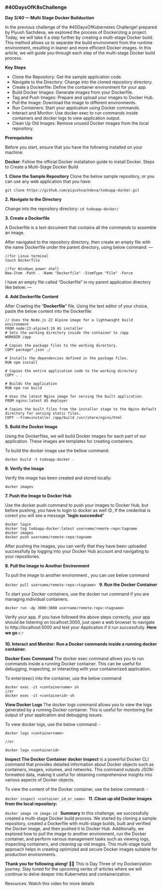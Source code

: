 ### #40DaysOfK8sChallenge
**Day 3/40 — Multi Stage Docker Builduction**

In the previous challenge of the #40DaysOfKubernetes Challenge! prepared by Piyush Sachdeva, we explored the process of Dockerizing a project. Today, we will take it a step further by creating a multi-stage Docker build. This method allows us to separate the build environment from the runtime environment, resulting in leaner and more efficient Docker images. In this article, we will guide you through each step of the multi-stage Docker build process.

**Key Steps**

- Clone the Repository: Get the sample application code.
- Navigate to the Directory: Change into the cloned repository directory.
- Create a Dockerfile: Define the container environment for your app.
- Build Docker Images: Generate images from your Dockerfile.
- Tag and Push Images: Prepare and upload your images to Docker Hub.
- Pull the Image: Download the image to different environments.
- Run Containers: Start your application using Docker commands.
- Interact and Monitor: Use docker exec to run commands inside containers and docker logs to view application output.
- Clean Up Old Images: Remove unused Docker images from the local repository.

**Prerequisites**

Before you start, ensure that you have the following installed on your machine:

**Docker**: Follow the official Docker installation guide to install Docker.
Steps to Create a Multi-Stage Docker Build

**1. Clone the Sample Repository**
Clone the below sample repository, or you can use any web application that you have:

`git clone https://github.com/piyushsachdeva/todoapp-docker.git
`

**2. Navigate to the Directory**

Change into the repository directory:
`cd todoapp-docker/
`

**3. Create a Dockerfile**

A Dockerfile is a text document that contains all the commands to assemble an image.

After navigated to the repository directory, then create an empty file with the name Dockerfile under the parent directory, using below command: —

```
//for Linux terminal
touch Dockerfile

//for Windows power shell
New-Item -Path . -Name "Dockerfile" -ItemType "File" -Force
```

I have an empty file called “Dockerfile” in my parent application directory like below: —

**4. Add Dockerfile Content**

After Craeting the “**Dockerfile**” file, Using the text editor of your choice, paste the below content into the Dockerfile:

```
// Uses the Node.js 22 Alpine image for a lightweight build environment
FROM node:22-alpine3.19 AS installer
# Sets the working directory inside the container to /app
WORKDIR /app

# Copies the package files to the working directory.
COPY package*.json ./

# Installs the dependencies defined in the package files.
RUN npm install 

# Copies the entire application code to the working directory
COPY . .

# Builds the application
RUN npm run build

# Uses the latest Nginx image for serving the built application.
FROM nginx:latest AS deployer

# Copies the built files from the installer stage to the Nginx default directory for serving static files.
COPY --from=installer /app/build /usr/share/nginx/html
```

**5. Build the Docker Image**

Using the Dockerfiles, we will build Docker images for each part of our application. These images are templates for creating containers.

To build the docker image use the bellow command:

`docker build -t todoapp-docker .
`

**6. Verify the Image**

Verify the image has been created and stored locally:

`docker images
`

**7. Push the Image to Docker Hub**

Use the docker push command to push your images to Docker Hub, but before pushing, you have to login to docker as well 😊, If the credential is corect you will see a message “**login succeeded**”

```
docker login
docker tag todoapp-docker:latest username/remote-repo:tagname
docker images
docker push username/remote-repo:tagname
```

After pushing the images, you can verify that they have been uploaded successfully by logging into your Docker Hub account and navigating to your repositories.


**8. Pull the Image to Another Environment**

To pull the image to another environment , you can use below command

`docker pull username/remote-repo:<tagname>
`
**9. Run the Docker Container**

To start your Docker containers, use the docker run command if you are managing individual containers.

`docker run -dp 3000:3000 username/remote-repo:<tagname>
`

Verify your app. If you have followed the above steps correctly, your app should be listening on localhost:3000, just open a web browser to navigate to http://localhost:5000 and test your Application if it run successfully. **Here we go** 👉


**10. Interact and Monitor: Run a Docker commands inside a running docker container.**

**Docker Exec Command**
The docker exec command allows you to run commands inside a running Docker container. This can be useful for debugging, inspecting, or interacting with your containerized application.

To enter(exec) into the container, use the below command

```
docker exec -it <containername> sh     
//or
docker exec -it <containerid> sh
```

**View Docker Logs**
The docker logs command allows you to view the logs generated by a running Docker container. This is useful for monitoring the output of your application and debugging issues.

To view docker logs, use the below command: -

```
docker logs <containername>

//or

docker logs <containerid>
```

**Inspect The Docker Container**
**docker inspect** is a powerful Docker CLI command that provides detailed information about Docker objects such as containers, images, volumes, and networks. This command outputs JSON-formatted data, making it useful for obtaining comprehensive insights into various aspects of Docker objects.

To view the content of the Docker container, use the below command: -

`docker inspect <container_id_or_name>
`
**11. Clean up old Docker images from the local repository:**

`docker image rm image-id
`
**Summary**
In this challenge, we successfully created a multi-stage Docker build process. We started by cloning a sample repository, created a Dockerfile with multi-stage builds, built and verified the Docker image, and then pushed it to Docker Hub. Additionally, we explored how to pull the image to another environment, run the Docker container, and perform various management tasks such as viewing logs, inspecting containers, and cleaning up old images. This multi-stage build approach helps in creating optimized and secure Docker images suitable for production environments.

**Thank you for following along!** 🙏😊 This is Day Three of my Dockerization journey. Stay tuned for the upcoming series of articles where we will continue to delve deeper into Kubernetes and containerization.

Resources: Watch this video for more details